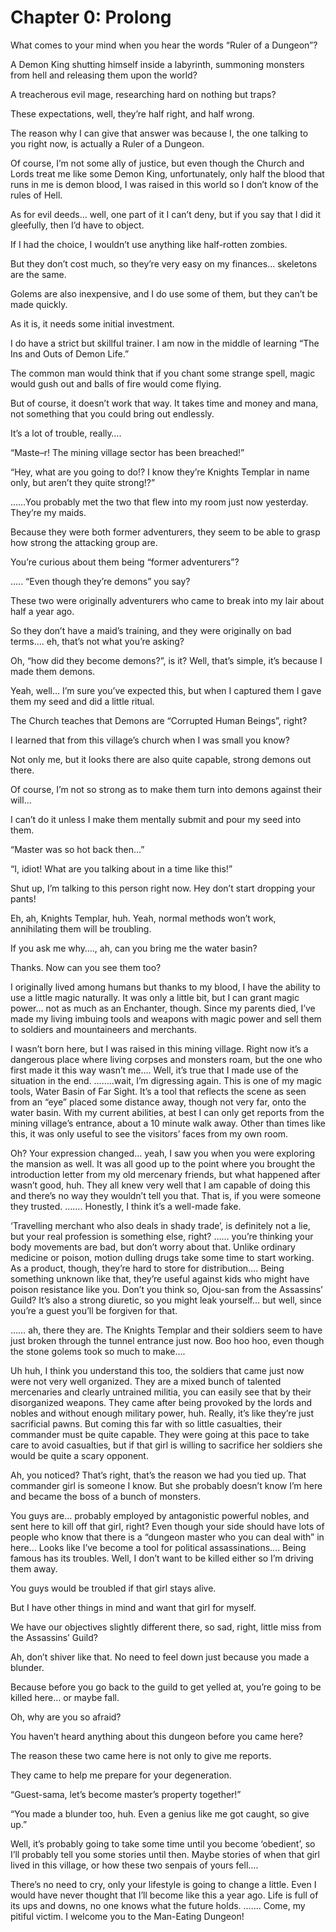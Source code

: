 # Chapter 0: Prolong

What comes to your mind when you hear the words “Ruler of a Dungeon”?

A Demon King shutting himself inside a labyrinth, summoning monsters from hell and releasing them upon the world?

A treacherous evil mage, researching hard on nothing but traps?

These expectations, well, they’re half right, and half wrong.

The reason why I can give that answer was because I, the one talking to you right now, is actually a Ruler of a Dungeon.

Of course, I’m not some ally of justice, but even though the Church and Lords treat me like some Demon King, unfortunately, only half the blood that runs in me is demon blood, I was raised in this world so I don’t know of the rules of Hell.

As for evil deeds… well, one part of it I can’t deny, but if you say that I did it gleefully, then I’d have to object.

If I had the choice, I wouldn’t use anything like half-rotten zombies.

But they don’t cost much, so they’re very easy on my finances… skeletons are the same.

Golems are also inexpensive, and I do use some of them, but they can’t be made quickly.

As it is, it needs some initial investment.

I do have a strict but skillful trainer. I am now in the middle of learning “The Ins and Outs of Demon Life.”

The common man would think that if you chant some strange spell, magic would gush out and balls of fire would come flying.

But of course, it doesn’t work that way. It takes time and money and mana, not something that you could bring out endlessly.

It’s a lot of trouble, really….

“Maste–r! The mining village sector has been breached!”

“Hey, what are you going to do!? I know they’re Knights Templar in name only, but aren’t they quite strong!?”

……You probably met the two that flew into my room just now yesterday. They’re my maids.

Because they were both former adventurers, they seem to be able to grasp how strong the attacking group are.

You’re curious about them being “former adventurers”?

….. “Even though they’re demons” you say?

These two were originally adventurers who came to break into my lair about half a year ago.

So they don’t have a maid’s training, and they were originally on bad terms…. eh, that’s not what you’re asking?

Oh, “how did they become demons?”, is it? Well, that’s simple, it’s because I made them demons.

Yeah, well… I’m sure you’ve expected this, but when I captured them I gave them my seed and did a little ritual.

The Church teaches that Demons are “Corrupted Human Beings”, right?

I learned that from this village’s church when I was small you know?

Not only me, but it looks there are also quite capable, strong demons out there.

Of course, I’m not so strong as to make them turn into demons against their will…

I can’t do it unless I make them mentally submit and pour my seed into them.

“Master was so hot back then…”

“I, idiot! What are you talking about in a time like this!”

Shut up, I’m talking to this person right now. Hey don’t start dropping your pants!

Eh, ah, Knights Templar, huh. Yeah, normal methods won’t work, annihilating them will be troubling.

If you ask me why…., ah, can you bring me the water basin?

Thanks. Now can you see them too?

I originally lived among humans but thanks to my blood, I have the ability to use a little magic naturally.
It was only a little bit, but I can grant magic power… not as much as an Enchanter, though.
Since my parents died, I’ve made my living imbuing tools and weapons with magic power and sell them to soldiers and mountaineers and merchants.

I wasn’t born here, but I was raised in this mining village.
Right now it’s a dangerous place where living corpses and monsters roam, but the one who first made it this way wasn’t me…. Well, it’s true that I made use of the situation in the end.
……..wait, I’m digressing again.
This is one of my magic tools, Water Basin of Far Sight.
It’s a tool that reflects the scene as seen from an “eye” placed some distance away, though not very far, onto the water basin.
With my current abilities, at best I can only get reports from the mining village’s entrance, about a 10 minute walk away.
Other than times like this, it was only useful to see the visitors’ faces from my own room.

Oh? Your expression changed… yeah, I saw you when you were exploring the mansion as well.
It was all good up to the point where you brought the introduction letter from my old mercenary friends, but what happened after wasn’t good, huh.
They all knew very well that I am capable of doing this and there’s no way they wouldn’t tell you that.
That is, if you were someone they trusted. ……. Honestly, I think it’s a well-made fake.

‘Travelling merchant who also deals in shady trade’, is definitely not a lie, but your real profession is something else, right?
…… you’re thinking your body movements are bad, but don’t worry about that.
Unlike ordinary medicine or poison, motion dulling drugs take some time to start working.
As a product, though, they’re hard to store for distribution….
Being something unknown like that, they’re useful against kids who might have poison resistance like you.
Don’t you think so, Ojou-san from the Assassins’ Guild?
It’s also a strong diuretic, so you might leak yourself… but well, since you’re a guest you’ll be forgiven for that.

…… ah, there they are.
The Knights Templar and their soldiers seem to have just broken through the tunnel entrance just now.
Boo hoo hoo, even though the stone golems took so much to make….

Uh huh, I think you understand this too, the soldiers that came just now were not very well organized.
They are a mixed bunch of talented mercenaries and clearly untrained militia, you can easily see that by their disorganized weapons.
They came after being provoked by the lords and nobles and without enough military power, huh. Really, it’s like they’re just sacrificial pawns.
But coming this far with so little casualties, their commander must be quite capable.
They were going at this pace to take care to avoid casualties, but if that girl is willing to sacrifice her soldiers she would be quite a scary opponent.

Ah, you noticed?
That’s right, that’s the reason we had you tied up.
That commander girl is someone I know.
But she probably doesn’t know I’m here and became the boss of a bunch of monsters.

You guys are… probably employed by antagonistic powerful nobles, and sent here to kill off that girl, right?
Even though your side should have lots of people who know that there is a “dungeon master who you can deal with” in here…
Looks like I’ve become a tool for political assassinations…. Being famous has its troubles.
Well, I don’t want to be killed either so I’m driving them away.

You guys would be troubled if that girl stays alive.

But I have other things in mind and want that girl for myself.

We have our objectives slightly different there, so sad, right, little miss from the Assassins’ Guild?

Ah, don’t shiver like that. No need to feel down just because you made a blunder.

Because before you go back to the guild to get yelled at, you’re going to be killed here… or maybe fall.

Oh, why are you so afraid?

You haven’t heard anything about this dungeon before you came here?

The reason these two came here is not only to give me reports.

They came to help me prepare for your degeneration.

“Guest-sama, let’s become master’s property together!”

“You made a blunder too, huh. Even a genius like me got caught, so give up.”

Well, it’s probably going to take some time until you become ‘obedient’, so I’ll probably tell you some stories until then.
Maybe stories of when that girl lived in this village, or how these two senpais of yours fell….

There’s no need to cry, only your lifestyle is going to change a little.
Even I would have never thought that I’ll become like this a year ago.
Life is full of its ups and downs, no one knows what the future holds.
……. Come, my pitiful victim.
I welcome you to the Man-Eating Dungeon!